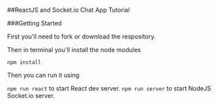 ##ReactJS and Socket.io Chat App Tutorial

###Getting Started

First you'll need to fork or download the respository.

Then in terminal you'll install the node modules

``` npm install ```

Then you can run it using

``` npm run react ``` to start React dev server.
``` npm run server ``` to start NodeJS Socket.io server.   
